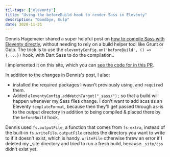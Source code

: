 ```yaml
---
til-tags: ["eleventy"]
title: "Using the beforeBuild hook to render Sass in Eleventy"
description: "Goodbye, Gulp"
date: 2020-11-21
---
```


Dennis Hagemeier shared a super helpful post on [how to compile Sass with Eleventy directly](https://www.d-hagemeier.com/en/articles/sass-compile-11ty/), without needing to rely on a build helper tool like Grunt or Gulp. The trick is to use the `eleventyConfig.on('beforeBuild', () => {....})` hook, with Dart Sass to do the compilation..

I implemented it on this site, which you can [see the code for in this PR](https://github.com/clottman/cassey-on-eleventy/pull/9).

In addition to the changes in Dennis's post, I also: 
- installed the required packages I wasn't previously using, and `require`d them. 
- Added `eleventyConfig.addWatchTarget("_sass/");` so that a build will happen whenever my Sass files change. I don't want to add scss as an Eleventy `templateFormat`, because then they'll get passed through as-is to the output directory in addition to being compiled & placed there by the `beforeBuild` hook.

Dennis used `fs.outputFile`, a function that comes from `fs-extra`, instead of the built-in `fs.writeFile`. `outputFile` creates the directory you want to write to if it doesn't exist, which is handy. `writeFile` otherwise threw an error if I deleted my _site directory and tried to run a fresh build, because `_site/css` didn't exist yet.

